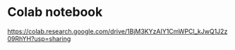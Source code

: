 # Colab notebook

https://colab.research.google.com/drive/1BjM3KYzAIY1CmWPCl_kJwQ1J2z09RhYH?usp=sharing

